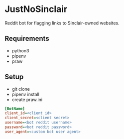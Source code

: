 # JustNoSinclair
Reddit bot for flagging links to Sinclair-owned websites.

## Requirements
* python3
* pipenv
* praw

## Setup
* git clone
* pipenv install
* create praw.ini

```ini
[BotName]
client_id=<client id>
client_secret=<client secret>
username=<bot reddit username>
password=<bot reddit password>
user_agent=<custom bot user agent>
```
